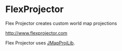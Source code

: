 FlexProjector
=============

Flex Projector creates custom world map projections

http://www.flexprojector.com

Flex Projector uses [JMapProjLib](JMapProjLib).
